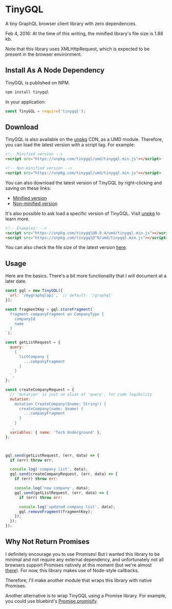 # TinyGQL

A tiny GraphQL browser client library with zero dependencies. 

Feb 4, 2016: At the time of this writing, the minified library's file size is 1.88 kb.

Note that this library uses XMLHttpRequest, which is expected to be present in the browser environment.

## Install As A Node Dependency

TinyGQL is published on NPM.

```sh
npm install tinygql
```

In your application:
```js
const TinyGQL = require('tinygql');
```

## Download

TinyGQL is also available on the [unpkg](https://unpkg.com/) CDN, as a UMD module. Therefore, you can load the latest version with a script tag. For example:

```html
<!-- Minified version -->
<script src="https://unpkg.com/tinygql/umd/tinygql.min.js"></script>

<!-- Non-minified version -->
<script src="https://unpkg.com/tinygql/umd/tinygql.min.js"></script>
```

You can also download the latest version of TinyGQL by right-clicking and saving on these links:
- [Minified version](https://unpkg.com/tinygql/umd/tinygql.min.js)
- [Non-minified version](https://unpkg.com/tinygql/umd/tinygql.min.js)

It's also possible to ask load a specific version of TinyGQL. Visit [unpkg](https://unpkg.com/) to learn more.

```html
<!-- Examples: -->
<script src="https://unpkg.com/tinygql@0.0.4/umd/tinygql.min.js"></script>
<script src="https://unpkg.com/tinygql@^0/umd/tinygql.min.js"></script>
```

You can also check the file size of the latest version [here](https://unpkg.com/tinygql/umd/).

## Usage

Here are the basics. There's a bit more functionality that I will document at a later date.

```js
const gql = new TinyGQL({
  url: '/mygraphqlapi',  // default: '/graphql'
});

const fragmentKey = gql.storeFragment(`
  fragment companyFragment on CompanyType {
    companyId
    name
  }
`);

const getListRequest = {
  query: `
    {
      listCompany {
        ...companyFragment
      }
    }
  `,
};

const createCompanyRequest = {
  // 'mutation' is just an alias of 'query', for code legibility
  mutation: `
    mutation CreateCompany($name: String!) {
      createCompany(name: $name) {
        ...companyFragment
      }
    }
  `,
  variables: { name: 'Tech Underground' },
};



gql.send(getListRequest, (err, data) => {
  if (err) throw err;

  console.log('company list', data);
  gql.send(createCompanyRequest, (err, data) => {
    if (err) throw err:

    console.log('new company', data);
    gql.send(getListRequest, (err, data) => {
      if (err) throw err:

      console.log('updated company list', data);
      gql.removeFragment(fragmentKey);
    });
  });
});
```

## Why Not Return Promises

I definitely encourage you to use Promises! But I wanted this library to be minimal and not require any external dependency, and unfortunately not all browsers support Promises natively at this moment (but we're almost [there](http://caniuse.com/#feat=promises)). For now, this library makes use of Node-style callbacks.

Therefore, I'll make another module that wraps this library with native Promises.

Another alternative is to wrap TinyGQL using a Promise library. For example, you could use bluebird's [Promise.promisify](http://bluebirdjs.com/docs/api/promise.promisify.html).